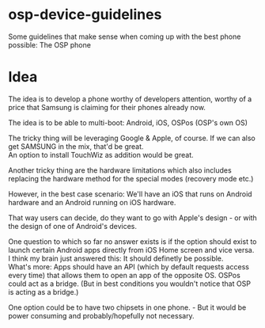 # osp-device-guidelines
Some guidelines that make sense when coming up with the best phone possible: The OSP phone

# Idea
The idea is to develop a phone worthy of developers attention, worthy of a price that Samsung is claiming for their phones already now.

The idea is to be able to multi-boot: Android, iOS, OSPos (OSP's own OS)

The tricky thing will be leveraging Google & Apple, of course. If we can also get SAMSUNG in the mix, that'd be great.<br>An option to install TouchWiz as addition would be great.

Another tricky thing are the hardware limitations which also includes replacing the hardware method for the special modes (recovery mode etc.)

However, in the best case scenario: We'll have an iOS that runs on Android hardware and an Android running on iOS hardware.

That way users can decide, do they want to go with Apple's design - or with the design of one of Android's devices.

One question to which so far no answer exists is if the option should exist to launch certain Android apps directly from iOS Home screen and vice versa.<br>
I think my brain just answered this: It should definetly be possible.<br>What's more: Apps should have an API (which by default requests access every time) that allows them to open an app of the opposite OS. OSPos could act as a bridge. (But in best conditions you wouldn't notice that OSP is acting as a bridge.)

One option could be to have two chipsets in one phone. - But it would be power consuming and probably/hopefully not necessary.

